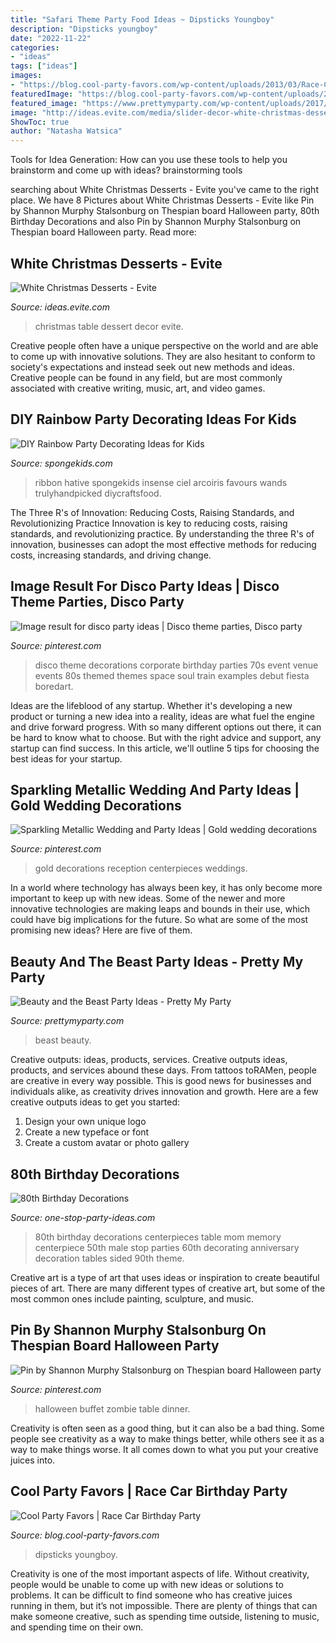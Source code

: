 ```yaml
---
title: "Safari Theme Party Food Ideas ~ Dipsticks Youngboy"
description: "Dipsticks youngboy"
date: "2022-11-22"
categories:
- "ideas"
tags: ["ideas"]
images:
- "https://blog.cool-party-favors.com/wp-content/uploads/2013/03/Race-Car-Party-Food.jpg"
featuredImage: "https://blog.cool-party-favors.com/wp-content/uploads/2013/03/Race-Car-Party-Food.jpg"
featured_image: "https://www.prettymyparty.com/wp-content/uploads/2017/03/belle-cake.jpg"
image: "http://ideas.evite.com/media/slider-decor-white-christmas-dessert-table.jpg"
ShowToc: true
author: "Natasha Watsica"
---
```



Tools for Idea Generation: How can you use these tools to help you brainstorm and come up with ideas?
brainstorming tools 
	

		
searching about White Christmas Desserts - Evite you've came to the right place. We have 8 Pictures about White Christmas Desserts - Evite like Pin by Shannon Murphy Stalsonburg on Thespian board Halloween party, 80th Birthday Decorations and also Pin by Shannon Murphy Stalsonburg on Thespian board Halloween party. Read more:
		
    
## White Christmas Desserts - Evite

<img loading=lazy src="http://ideas.evite.com/media/slider-decor-white-christmas-dessert-table.jpg" onerror="this.onerror=null;this.src='https://tse1.mm.bing.net/th?id=OIP.D77KaVVKVL990pv8_gLYwwHaE8&amp;pid=15.1';" alt="White Christmas Desserts - Evite">

_Source: ideas.evite.com_

>christmas table dessert decor evite. 

	

Creative people often have a unique perspective on the world and are able to come up with innovative solutions. They are also hesitant to conform to society's expectations and instead seek out new methods and ideas. Creative people can be found in any field, but are most commonly associated with creative writing, music, art, and video games.

    
## DIY Rainbow Party Decorating Ideas For Kids

<img loading=lazy src="https://spongekids.com/wp-content/uploads/2014/11/diy-rainbow-party-decorating-ideas/4-candy-decoration.jpg" onerror="this.onerror=null;this.src='https://tse1.mm.bing.net/th?id=OIP.GfTxgQhCKywEmuWykiSTCAHaLG&amp;pid=15.1';" alt="DIY Rainbow Party Decorating Ideas for Kids">

_Source: spongekids.com_

>ribbon hative spongekids insense ciel arcoiris favours wands trulyhandpicked diycraftsfood. 

	

The Three R's of Innovation: Reducing Costs, Raising Standards, and Revolutionizing Practice
Innovation is key to reducing costs, raising standards, and revolutionizing practice. By understanding the three R's of innovation, businesses can adopt the most effective methods for reducing costs, increasing standards, and driving change.

    
## Image Result For Disco Party Ideas | Disco Theme Parties, Disco Party

<img loading=lazy src="https://i.pinimg.com/736x/01/db/51/01db51d322f0654759714f356c59210a.jpg" onerror="this.onerror=null;this.src='https://tse2.mm.bing.net/th?id=OIP.aK99eYmTOSlTcGyzIEBD9QHaLH&amp;pid=15.1';" alt="Image result for disco party ideas | Disco theme parties, Disco party">

_Source: pinterest.com_

>disco theme decorations corporate birthday parties 70s event venue events 80s themed themes space soul train examples debut fiesta boredart. 

	

Ideas are the lifeblood of any startup. Whether it's developing a new product or turning a new idea into a reality, ideas are what fuel the engine and drive forward progress. With so many different options out there, it can be hard to know what to choose. But with the right advice and support, any startup can find success. In this article, we'll outline 5 tips for choosing the best ideas for your startup.

    
## Sparkling Metallic Wedding And Party Ideas | Gold Wedding Decorations

<img loading=lazy src="https://i.pinimg.com/736x/6a/01/48/6a0148338f337b12140f2c2197299641--white-gold-weddings-white-and-gold-reception.jpg" onerror="this.onerror=null;this.src='https://tse3.mm.bing.net/th?id=OIP.ifQ9cr1Pexmpzw77aVOl_gHaLH&amp;pid=15.1';" alt="Sparkling Metallic Wedding and Party Ideas | Gold wedding decorations">

_Source: pinterest.com_

>gold decorations reception centerpieces weddings. 

	

In a world where technology has always been key, it has only become more important to keep up with new ideas. Some of the newer and more innovative technologies are making leaps and bounds in their use, which could have big implications for the future. So what are some of the most promising new ideas? Here are five of them.

    
## Beauty And The Beast Party Ideas - Pretty My Party

<img loading=lazy src="https://www.prettymyparty.com/wp-content/uploads/2017/03/belle-cake.jpg" onerror="this.onerror=null;this.src='https://tse4.mm.bing.net/th?id=OIP.dpRo41_JA2fFI7hfCs3kWQHaKs&amp;pid=15.1';" alt="Beauty and the Beast Party Ideas - Pretty My Party">

_Source: prettymyparty.com_

>beast beauty. 

	

Creative outputs: ideas, products, services.
Creative outputs ideas, products, and services abound these days. From tattoos toRAMen, people are creative in every way possible. This is good news for businesses and individuals alike, as creativity drives innovation and growth. Here are a few creative outputs ideas to get you started:
1. Design your own unique logo
2. Create a new typeface or font
3. Create a custom avatar or photo gallery

    
## 80th Birthday Decorations

<img loading=lazy src="http://www.one-stop-party-ideas.com/images/80th-Birthday-Decorations-Table-Memory.jpg" onerror="this.onerror=null;this.src='https://tse3.mm.bing.net/th?id=OIP.JnFaq7SCpMPYI690lSBIXAAAAA&amp;pid=15.1';" alt="80th Birthday Decorations">

_Source: one-stop-party-ideas.com_

>80th birthday decorations centerpieces table mom memory centerpiece 50th male stop parties 60th decorating anniversary decoration tables sided 90th theme. 

	

Creative art is a type of art that uses ideas or inspiration to create beautiful pieces of art. There are many different types of creative art, but some of the most common ones include painting, sculpture, and music.

    
## Pin By Shannon Murphy Stalsonburg On Thespian Board Halloween Party

<img loading=lazy src="https://i.pinimg.com/736x/19/31/5d/19315de08a1748be68af8250d83cbf09--buffets-zombies.jpg" onerror="this.onerror=null;this.src='https://tse1.mm.bing.net/th?id=OIP.BMfLWnkbtcPMXlaJpcNMiQHaJ3&amp;pid=15.1';" alt="Pin by Shannon Murphy Stalsonburg on Thespian board Halloween party">

_Source: pinterest.com_

>halloween buffet zombie table dinner. 

	

Creativity is often seen as a good thing, but it can also be a bad thing. Some people see creativity as a way to make things better, while others see it as a way to make things worse. It all comes down to what you put your creative juices into.

    
## Cool Party Favors | Race Car Birthday Party

<img loading=lazy src="https://blog.cool-party-favors.com/wp-content/uploads/2013/03/Race-Car-Party-Food.jpg" onerror="this.onerror=null;this.src='https://tse4.mm.bing.net/th?id=OIP.VghDM_7oX1EKCGUkp0kHnQHaE6&amp;pid=15.1';" alt="Cool Party Favors | Race Car Birthday Party">

_Source: blog.cool-party-favors.com_

>dipsticks youngboy. 

	

Creativity is one of the most important aspects of life. Without creativity, people would be unable to come up with new ideas or solutions to problems. It can be difficult to find someone who has creative juices running in them, but it’s not impossible. There are plenty of things that can make someone creative, such as spending time outside, listening to music, and spending time on their own.


